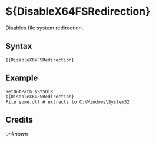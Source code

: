 # ${DisableX64FSRedirection}

Disables file system redirection.

## Syntax

    ${DisableX64FSRedirection}

## Example

    SetOutPath $SYSDIR
    ${DisableX64FSRedirection}
    File some.dll # extracts to C:\Windows\System32

## Credits

*unknown*

